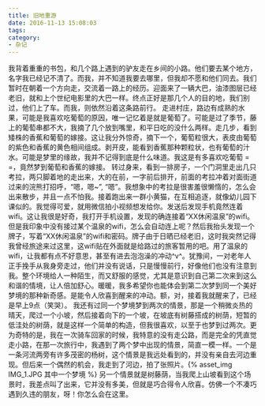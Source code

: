 ```yaml
---
title: 旧地重游
date: 2016-11-13 15:08:03
tags:
category:
- 杂记
---
```


  我背着重重的书包，和几个路上遇到的驴友走在乡间的小路。他们要去某个地方，名字我已经记不清了。而我，并不知道我要去哪里，但我却不愿和他们同去。我们暂时在朝着一个方向走，交流着一路上的经历。迎面来了一辆大巴，油漆图层已经老旧，就和上个世纪电影里的大巴一样。终点正好是那几个人的目的地，我们别过，他们上了车。而我，则依然沿着这条路前行。
  走进村庄，路边有成熟的水果，可能是我喜欢吃葡萄的原因，唯一记忆着是就是葡萄了。可能是过了季节，藤上的葡萄串都不大，我摘了几个放到嘴里，和平日吃的没什么两样。走几步，看到矮株的香蕉和葡萄的嫁接。这让我分外惊奇，摘下一个，葡萄粒很大，表皮由葡萄的紫色和香蕉的黄色相间组成。剥开皮，能看到香蕉那种颗粒状，也有葡萄的汁水。可能是梦里的缘故，我并不记得到底是什么味道。我这是有多喜欢吃葡萄 = =，竟然梦到葡萄和香蕉的嫁接。
  转过身来，看到一排房子，一个门洞里走出几只考拉，两只脚着地的走出来，大的在前，一字前后排开，前面的考拉冲着对面街道过来的浣熊打招呼，“嗯，嗯~”, “嗯”。我想象中的考拉是很害羞很懒惰的，怎么会出来散步，并且一点不怕我。接着跑出来一群小黄猫，在互相追逐，就像幼儿园下课似的。我觉得可爱，就用微信拍小视频想发给你。发送后发现手机竟然连着wifi。这让我很是好奇，我打开手机设置，发现的确连接着“XX休闲温泉”的wifi。但是我印象中没有接过某个温泉的wifi，怎么会自动连上呢？然后我抬头发现一个牌子，写着“XX休闲温泉”的wifi和密码。牌子由于日晒已经老旧，这时我突然记得我曾经旅途来过这里，这wifi贴在外面就是给路过的旅客暂用的吧。用了温泉的wifi，让我都有点不好意思，甚至有进去泡泡澡的冲动^v^。犹豫间，一对老年人正手挽手从我身旁走过，他们并没有说话，只是慢慢前行，好像他们也没有注意到我。整个环境给人一种陌生，而又舒服的感觉，尤其是意识到自己第二次来到这么和谐的情境，让人倍加舒心。暖暖，我多希望你也能体会到第二次梦到同一个美好梦境的那种新奇感。是能令人欣喜到醒来的冲动。额，对，接着我就醒来了，已经是早上9点（笑哭）。
  我还有过同一个梦境梦到两次的情景，那是一个稍微炎热的晴天，爬过一个小坡，然后接着向下的一个坡，在坡底有树藤搭成的树荫，短暂的低洼处的树荫，就是这样一个简单的构造，但我很喜欢，以至于也梦到过两次。更为奇特的是，我在一次骑车回家的时候，我特意的没有走公路，而是完全的凭直觉走小路，在那一次旅行中，我遇到了两个梦中出现的情景，简直一模一样。一个是一条河流两旁有许多茂密的杨树，这个情景是我远处看到的，并没有亲自去河边重现。但后来一个偶然的机会，我走到了河边，拍了张照片。{% asset_img IMG_1.JPG 其中一个梦境 %}
  另一个情景就是树藤荫，当我爬上山坡看到这个场景时，我差点叫了出来，它并没有多美，但就是巧合得令人欣喜。仿佛一个不凑巧遇到久违的朋友，呀！你怎么会在这里。
